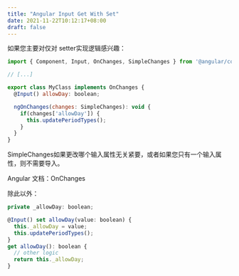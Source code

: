 ```yaml
---
title: "Angular Input Get With Set"
date: 2021-11-22T10:12:17+08:00
draft: false
---
```


如果您主要对仅对 setter实现逻辑感兴趣：

```js
import { Component, Input, OnChanges, SimpleChanges } from '@angular/core';

// [...]

export class MyClass implements OnChanges {
  @Input() allowDay: boolean;

  ngOnChanges(changes: SimpleChanges): void {
    if(changes['allowDay']) {
      this.updatePeriodTypes();
    }
  }
}
```
SimpleChanges如果更改哪个输入属性无关紧要，或者如果您只有一个输入属性，则不需要导入。

Angular 文档：OnChanges

除此以外：

```js
private _allowDay: boolean;

@Input() set allowDay(value: boolean) {
  this._allowDay = value;
  this.updatePeriodTypes();
}
get allowDay(): boolean {
  // other logic
  return this._allowDay;
}
```